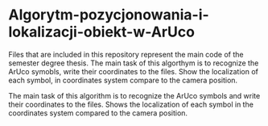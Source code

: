 # Algorytm-pozycjonowania-i-lokalizacji-obiekt-w-ArUco
Files that are included in this repository represent the main code of the semester degree thesis.
The main task of this algorthym is to recognize the ArUco symobls, write their coordinates to the files.
Show the localization of each symbol, in coordinates system compare to the camera position.

The main task of this algorithm is to recognize the ArUco symbols and write their coordinates to the files.
Shows the localization of each symbol in the coordinates system compared to the camera position.
